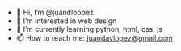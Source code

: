 - 👋 Hi, I’m @juandloopez
- 👀 I’m interested in web design
- 🌱 I’m currently learning python, html, css, js
- 📫 How to reach me: juandavlopez@gmail.com

<!---
juandloopez/juandloopez is a ✨ special ✨ repository because its `README.md` (this file) appears on your GitHub profile.
You can click the Preview link to take a look at your changes.
--->
